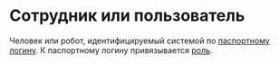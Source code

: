 # Сотрудник или пользователь

Человек или робот, идентифицируемый системой по [паспортному логину](passport-login.md). К паспортному логину привязывается [роль](user-role.md).

